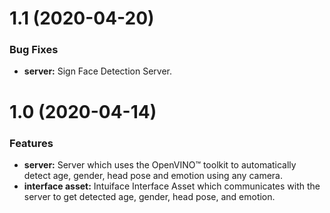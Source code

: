 <a name="1.1"></a>
# 1.1 (2020-04-20)

### Bug Fixes

* **server:** Sign Face Detection Server.

<a name="1.0"></a>
# 1.0 (2020-04-14)

### Features

* **server:** Server which uses the OpenVINO™ toolkit to automatically detect age, gender, head pose and emotion using any camera.
* **interface asset:** Intuiface Interface Asset which communicates with the server to get detected age, gender, head pose, and emotion.
